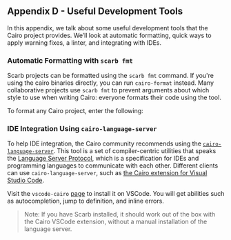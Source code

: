 ## Appendix D - Useful Development Tools

In this appendix, we talk about some useful development tools that the Cairo
project provides. We’ll look at automatic formatting, quick ways to apply
warning fixes, a linter, and integrating with IDEs.

### Automatic Formatting with `scarb fmt`

Scarb projects can be formatted using the `scarb fmt` command.
If you're using the cairo binaries directly, you can run `cairo-format` instead.
Many collaborative projects use `scarb fmt` to prevent arguments about which
style to use when writing Cairo: everyone formats their code using the tool.

To format any Cairo project, enter the following:

### IDE Integration Using `cairo-language-server`

To help IDE integration, the Cairo community recommends using the
[`cairo-language-server`][cairo-language-server]<!-- ignore -->. This tool is a set of
compiler-centric utilities that speaks the [Language Server Protocol][lsp]<!--
ignore -->, which is a specification for IDEs and programming languages to
communicate with each other. Different clients can use `cairo-language-server`, such as
[the Cairo extension for Visual Studio Code][vscode-cairo].

[lsp]: http://langserver.org/
[vscode-cairo]: https://marketplace.visualstudio.com/items?itemName=starkware.cairo1

Visit the `vscode-cairo` [page][vscode-cairo]<!-- ignore -->
to install it on VSCode. You will get abilities such as autocompletion, jump to
definition, and inline errors.

[cairo-language-server]: https://github.com/starkware-libs/cairo/tree/main/crates/cairo-lang-language-server

> Note: If you have Scarb installed, it should work out of the box with the Cairo VSCode extension, without a manual installation of the language server.
